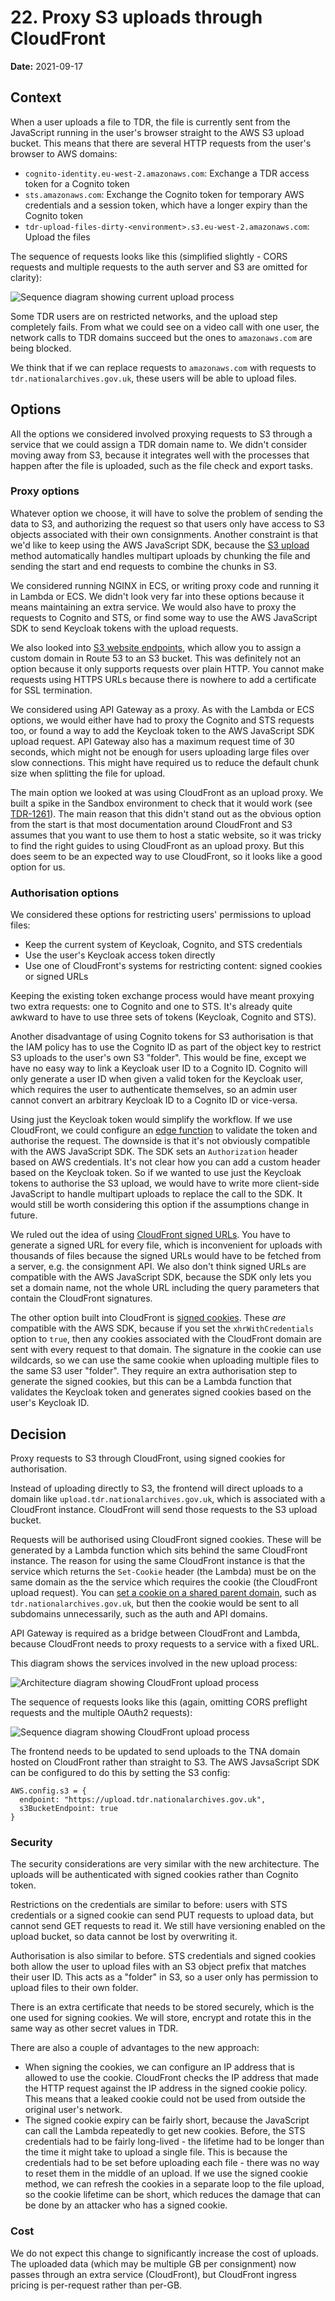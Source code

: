 # 22. Proxy S3 uploads through CloudFront

**Date:** 2021-09-17

## Context

When a user uploads a file to TDR, the file is currently sent from the JavaScript running in the user's browser straight
to the AWS S3 upload bucket. This means that there are several HTTP requests from the user's browser to AWS domains:

- `cognito-identity.eu-west-2.amazonaws.com`: Exchange a TDR access token for a Cognito token
- `sts.amazonaws.com`: Exchange the Cognito token for temporary AWS credentials and a session token, which have a longer
  expiry than the Cognito token
- `tdr-upload-files-dirty-<environment>.s3.eu-west-2.amazonaws.com`: Upload the files

The sequence of requests looks like this (simplified slightly - CORS requests and multiple requests to the auth server
and S3 are omitted for clarity):

![Sequence diagram showing current upload process](images/upload-sequence-diagram-cognito.png)

Some TDR users are on restricted networks, and the upload step completely fails. From what we could see on a video call
with one user, the network calls to TDR domains succeed but the ones to `amazonaws.com` are being blocked.

We think that if we can replace requests to `amazonaws.com` with requests to `tdr.nationalarchives.gov.uk`, these users
will be able to upload files.

## Options

All the options we considered involved proxying requests to S3 through a service that we could assign a TDR domain name
to. We didn't consider moving away from S3, because it integrates well with the processes that happen after the file is
uploaded, such as the file check and export tasks.

### Proxy options

Whatever option we choose, it will have to solve the problem of sending the data to S3, and authorizing the request so
that users only have access to S3 objects associated with their own consignments. Another constraint is that we'd like
to keep using the AWS JavaScript SDK, because the [S3 upload] method automatically handles multipart uploads by chunking
the file and sending the start and end requests to combine the chunks in S3.

We considered running NGINX in ECS, or writing proxy code and running it in Lambda or ECS. We didn't look very far into
these options because it means maintaining an extra service. We would also have to proxy the requests to Cognito and
STS, or find some way to use the AWS JavaScript SDK to send Keycloak tokens with the upload requests.

We also looked into [S3 website endpoints], which allow you to assign a custom domain in Route 53 to an S3 bucket. This
was definitely not an option because it only supports requests over plain HTTP. You cannot make requests using HTTPS
URLs because there is nowhere to add a certificate for SSL termination.

We considered using API Gateway as a proxy. As with the Lambda or ECS options, we would either have had to proxy the
Cognito and STS requests too, or found a way to add the Keycloak token to the AWS JavaScript SDK upload request. API
Gateway also has a maximum request time of 30 seconds, which might not be enough for users uploading large files over
slow connections. This might have required us to reduce the default chunk size when splitting the file for upload.

The main option we looked at was using CloudFront as an upload proxy. We built a spike in the Sandbox environment to
check that it would work (see [TDR-1261]). The main reason that this didn't stand out as the obvious option from the
start is that most documentation around CloudFront and S3 assumes that you want to use them to host a static website, so
it was tricky to find the right guides to using CloudFront as an upload proxy. But this does seem to be an expected way
to use CloudFront, so it looks like a good option for us.

### Authorisation options

We considered these options for restricting users' permissions to upload files:

- Keep the current system of Keycloak, Cognito, and STS credentials
- Use the user's Keycloak access token directly
- Use one of CloudFront's systems for restricting content: signed cookies or signed URLs

Keeping the existing token exchange process would have meant proxying two extra requests: one to Cognito and one to STS.
It's already quite awkward to have to use three sets of tokens (Keycloak, Cognito and STS).

Another disadvantage of using Cognito tokens for S3 authorisation is that the IAM policy has to use the Cognito ID as
part of the object key to restrict S3 uploads to the user's own S3 "folder". This would be fine, except we have no easy
way to link a Keycloak user ID to a Cognito ID. Cognito will only generate a user ID when given a valid token for the
Keycloak user, which requires the user to authenticate themselves, so an admin user cannot convert an arbitrary Keycloak
ID to a Cognito ID or vice-versa.

Using just the Keycloak token would simplify the workflow. If we use CloudFront, we could configure an [edge function]
to validate the token and authorise the request. The downside is that it's not obviously compatible with the AWS
JavaScript SDK. The SDK sets an `Authorization` header based on AWS credentials. It's not clear how you can add a custom
header based on the Keycloak token. So if we wanted to use just the Keycloak tokens to authorise the S3 upload, we would
have to write more client-side JavaScript to handle multipart uploads to replace the call to the SDK. It would still be
worth considering this option if the assumptions change in future.

We ruled out the idea of using [CloudFront signed URLs]. You have to generate a signed URL for every file, which is
inconvenient for uploads with thousands of files because the signed URLs would have to be fetched from a server, e.g.
the consignment API. We also don't think signed URLs are compatible with the AWS JavaScript SDK, because the SDK only
lets you set a domain name, not the whole URL including the query parameters that contain the CloudFront signatures.

The other option built into CloudFront is [signed cookies]. These _are_ compatible with the AWS SDK, because if you
set the `xhrWithCredentials` option to `true`, then any cookies associated with the CloudFront domain are sent with
every request to that domain. The signature in the cookie can use wildcards, so we can use the same cookie when
uploading multiple files to the same S3 user "folder". They require an extra authorisation step to generate the signed
cookies, but this can be a Lambda function that validates the Keycloak token and generates signed cookies based on the
user's Keycloak ID.

## Decision

Proxy requests to S3 through CloudFront, using signed cookies for authorisation.

Instead of uploading directly to S3, the frontend will direct uploads to a domain like
`upload.tdr.nationalarchives.gov.uk`, which is associated with a CloudFront instance. CloudFront will send those
requests to the S3 upload bucket.

Requests will be authorised using CloudFront signed cookies. These will be generated by a Lambda function which sits
behind the same CloudFront instance. The reason for using the same CloudFront instance is that the service which returns
the `Set-Cookie` header (the Lambda) must be on the same domain as the the service which requires the cookie (the
CloudFront upload request). You can [set a cookie on a shared parent domain][RFC 6265], such as
`tdr.nationalarchives.gov.uk`, but then the cookie would be sent to all subdomains unnecessarily, such as the auth and
API domains.

API Gateway is required as a bridge between CloudFront and Lambda, because CloudFront needs to proxy requests to a
service with a fixed URL.

This diagram shows the services involved in the new upload process:

![Architecture diagram showing CloudFront upload process](images/upload-architecture-cloudfront.png)

The sequence of requests looks like this (again, omitting CORS preflight requests and the multiple OAuth2 requests):

![Sequence diagram showing CloudFront upload process](images/upload-sequence-diagram-cloudfront.png)

The frontend needs to be updated to send uploads to the TNA domain hosted on CloudFront rather than straight to S3. The
AWS JavsaScript SDK can be configured to do this by setting the S3 config:

```
AWS.config.s3 = {
  endpoint: "https://upload.tdr.nationalarchives.gov.uk",
  s3BucketEndpoint: true
}
```

### Security

The security considerations are very similar with the new architecture. The uploads will be authenticated with signed
cookies rather than Cognito token.

Restrictions on the credentials are similar to before: users with STS credentials or a signed cookie can send PUT
requests to upload data, but cannot send GET requests to read it. We still have versioning enabled on the upload bucket,
so data cannot be lost by overwriting it.

Authorisation is also similar to before. STS credentials and signed cookies both allow the user to upload files with an
S3 object prefix that matches their user ID. This acts as a "folder" in S3, so a user only has permission to upload
files to their own folder.

There is an extra certificate that needs to be stored securely, which is the one used for signing cookies. We will
store, encrypt and rotate this in the same way as other secret values in TDR.

There are also a couple of advantages to the new approach:

- When signing the cookies, we can configure an IP address that is allowed to use the cookie. CloudFront checks the IP
  address that made the HTTP request against the IP address in the signed cookie policy. This means that a leaked cookie
  could not be used from outside the original user's network.
- The signed cookie expiry can be fairly short, because the JavaScript can call the Lambda repeatedly to get new
  cookies. Before, the STS credentials had to be fairly long-lived - the lifetime had to be longer than the time it
  might take to upload a single file. This is because the credentials had to be set before uploading each file - there
  was no way to reset them in the middle of an upload. If we use the signed cookie method, we can refresh the cookies in
  a separate loop to the file upload, so the cookie lifetime can be short, which reduces the damage that can be done by
  an attacker who has a signed cookie.

### Cost

We do not expect this change to significantly increase the cost of uploads. The uploaded data (which may be multiple GB
per consignment) now passes through an extra service (CloudFront), but CloudFront ingress pricing is per-request rather
than per-GB.

[S3 upload]: https://docs.aws.amazon.com/AWSJavaScriptSDK/latest/AWS/S3.html#upload-property
[S3 website endpoints]: https://docs.aws.amazon.com/AmazonS3/latest/userguide/WebsiteEndpoints.html
[TDR-1261]: https://national-archives.atlassian.net/browse/TDR-1261
[edge function]: https://docs.aws.amazon.com/AmazonCloudFront/latest/DeveloperGuide/edge-functions.html
[CloudFront signed URLs]: https://docs.aws.amazon.com/AmazonCloudFront/latest/DeveloperGuide/private-content-signed-urls.html
[signed cookies]: https://docs.aws.amazon.com/AmazonCloudFront/latest/DeveloperGuide/private-content-signed-cookies.html
[RFC 6265]: https://datatracker.ietf.org/doc/html/rfc6265#section-5.1.3
